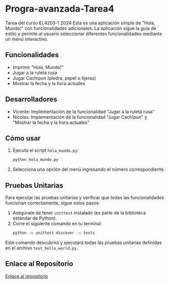 # Progra-avanzada-Tarea4
 Tarea del curso EL4203-1  2024
Esta es una aplicación simple de "Hola, Mundo!" con funcionalidades adicionales. La aplicación sigue la guía de estilo y permite al usuario seleccionar diferentes funcionalidades mediante un menú interactivo.

## Funcionalidades

- Imprimir "Hola, Mundo!"
- Jugar a la ruleta rusa
- Jugar Cachipun (piedra, papel o tijeras)
- Mostrar la fecha y la hora actuales

## Desarrolladores

- Vicente: Implementación de la funcionalidad "Jugar a la ruleta rusa"
- Nicolas: Implementación de la funcionalidad "Jugar Cachipun" y "Mostrar la fecha y la hora actuales"

## Cómo usar

1. Ejecuta el script `hola_mundo.py`:
    ```sh
    python hola_mundo.py
    ```
2. Selecciona una opción del menú ingresando el número correspondiente.

## Pruebas Unitarias

Para ejecutar las pruebas unitarias y verificar que todas las funcionalidades funcionan correctamente, sigue estos pasos:

1. Asegúrate de tener `unittest` instalado (es parte de la biblioteca estándar de Python).
2. Corre el siguiente comando en tu terminal:
    ```sh
    python -m unittest discover -s tests
    ```

Este comando descubrirá y ejecutará todas las pruebas unitarias definidas en el archivo `test_hello_world.py`.

## Enlace al Repositorio

[Enlace al repositorio](https://github.com/tu-repo/hello-world-group-project)